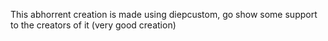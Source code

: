 This abhorrent creation is made using diepcustom, go show some support to the creators of it (very good creation)
